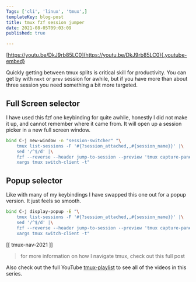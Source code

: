 ```yaml
---
Tags: ['cli', 'linux', 'tmux',]
templateKey: blog-post
title: tmux fzf session jumper
date: 2021-08-05T09:03:09
published: true

---
```


[https://youtu.be/DkJ9rb85LC0](https://youtu.be/DkJ9rb85LC0){.youtube-embed}

Quickly getting between tmux splits is critical skill for productivity.  You
can get by with `next` or `prev` session for awhile, but if you have more than
about three session you need something a bit more targeted.

## Full Screen selector

I have used this fzf one keybinding for quite awhile,  honestly I did not make
it up, and cannot remember where it came from. It will open up a session picker
in a new full screen window.

``` bash
bind C-j new-window -n "session-switcher" "\
    tmux list-sessions -F '#{?session_attached,,#{session_name}}' |\
    sed '/^$/d' |\
    fzf --reverse --header jump-to-session --preview 'tmux capture-pane -pt {}'  |\
    xargs tmux switch-client -t"

```

## Popup selector

Like with many of my keybindings I have swapped this one out for a popup
version.  It just feels so smooth.

``` bash
bind C-j display-popup -E "\
    tmux list-sessions -F '#{?session_attached,,#{session_name}}' |\
    sed '/^$/d' |\
    fzf --reverse --header jump-to-session --preview 'tmux capture-pane -pt {}'  |\
    xargs tmux switch-client -t"
```

[[ tmux-nav-2021 ]]

> for more information on how I navigate tmux, check out this full post

Also check out the full YouTube
[tmux-playlist](https://www.youtube.com/playlist?list=PLTRNG6WIHETB4reAxbWza3CZeP9KL6Bkr)
to see all of the videos in this series.
